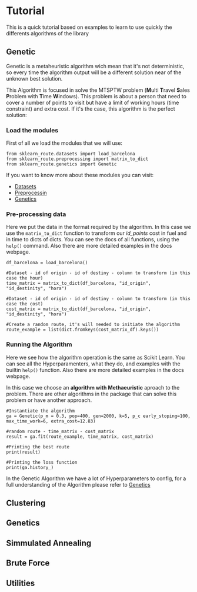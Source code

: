 # Tutorial
This is a quick tutorial based on examples to learn to use quickly the differents algorithms of the library
## Genetic

Genetic is a metaheuristic algorithm wich mean that it's not deterministic, so every time the algorithm output will be a different solution near of the unknown best solution.

This Algorithm is focused in solve the MTSPTW problem (**M**ulti **T**ravel **S**ales **P**roblem with **T**ime **W**indows). This problem is about a person that need to cover a number of points to visit but have a limit of working hours (time constraint) and extra cost. If it's the case, this algorithm is the perfect solution:


### Load the modules
First of all we load the modules that we will use:
```
from sklearn_route.datasets import load_barcelona
from sklearn_route.preprocessing import matrix_to_dict
from sklearn_route.genetics import Genetic
```
If you want to know more about these modules you can visit:

* [Datasets](Datasets.md)
* [Preprocessin](Preprocessing.md)
* [Genetics](Genetics.md)


### Pre-processing data
Here we put the data in the format required by the algorithm. In this case we use the ```matrix_to_dict``` function to transform our *id_points* cost in fuel and in time to dicts of dicts.
You can see the docs of all functions, using the ```help()``` command. Also there are more detailed examples in the docs webpage.

```
df_barcelona = load_barcelona()

#Dataset - id of origin - id of destiny - column to transform (in this case the hour)
time_matrix = matrix_to_dict(df_barcelona, "id_origin", "id_destinity", "hora")

#Dataset - id of origin - id of destiny - column to transform (in this case the cost)
cost_matrix = matrix_to_dict(df_barcelona, "id_origin", "id_destinity", "hora")

#Create a random route, it's will needed to initiate the algorithm
route_example = list(dict.fromkeys(cost_matrix_df).keys())
```

### Running the Algorithm
Here we see how the algorithm operation is the same as Scikit Learn. You can see all the Hyperparamenters, what they do, and examples with the builtin ```help()``` function. Also there are more detailed examples in the docs webpage.

In this case we choose an **algorithm with Methaeuristic** aproach to the problem. There are other algorithms in the package that can solve this problem or have another approach.

```
#Instantiate the algorithm
ga = Genetic(p_m = 0.3, pop=400, gen=2000, k=5, p_c early_stoping=100, max_time_work=6, extra_cost=12.83)

#random route - time_matrix - cost_matrix
result = ga.fit(route_example, time_matrix, cost_matrix)

#Printing the best route
print(result)

#Printing the loss function
print(ga.history_)
```

In the Genetic Algorithm we have a lot of Hyperparameters to config, for a full understanding of the Algorithm please refer to [Genetics](Genetics.md)

## Clustering
## Genetics
## Simmulated Annealing
## Brute Force
## Utilities